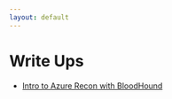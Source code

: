 ```yaml
---
layout: default
---
```


# Write Ups

- [Intro to Azure Recon with BloodHound](writeups/intro-to-azure-recon)
